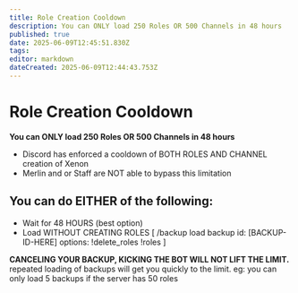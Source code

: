 ```yaml
---
title: Role Creation Cooldown
description: You can ONLY load 250 Roles OR 500 Channels in 48 hours
published: true
date: 2025-06-09T12:45:51.830Z
tags: 
editor: markdown
dateCreated: 2025-06-09T12:44:43.753Z
---
```


# Role Creation Cooldown

**You can ONLY load 250 Roles OR 500 Channels in 48 hours**

- Discord has enforced a cooldown of BOTH ROLES AND CHANNEL creation of Xenon
- Merlin and or Staff are NOT able to bypass this limitation

## You can do EITHER of the following:
- Wait for 48 HOURS (best option)
- Load WITHOUT CREATING ROLES [ /backup load backup id: [BACKUP-ID-HERE] options: !delete_roles !roles ]

**CANCELING YOUR BACKUP, KICKING THE BOT WILL NOT LIFT THE LIMIT.**
repeated loading of backups will get you quickly to the limit. eg: you can only load 5 backups if the server has 50 roles